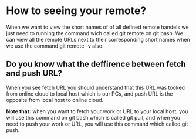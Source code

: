 # How to seeing your remote? #
When we want to view the short names of of all defined remote handels we just need to running the command wich called git remote on git bash. We can view all the remote URLs next to their corresponding short names when we use the command git remote -v also.
## Do you know what the deffirence between fetch and push URL? ##
When you see fetch URL you should understand that this URL was tooked from online cloud to local host which is our PCs, and push URL is the opposite from local host to online cloud.


**Note that:** when you want to fetch your work or URL to your local host, you will use this command on git bash which is called git pull, and when you need to push your work or URL, you will use this command which called git push.
